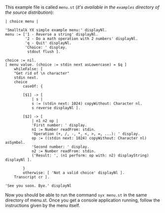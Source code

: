 This example file is called `menu.st` (_it's available in the `examples` directory of the source distribution_):

```
| choice menu |

'Smalltalk YX simple example menu:' displayNl.
menu := ['1 - Reverse a string' displayNl.
         '2 - Do a math operation with 2 numbers' displayNl.
         'q - Quit' displayNl.
         'Choice: ' display.
          stdout flush ].

choice := nil.
[ menu value. (choice := stdin next asLowercase) = $q ]
    whileFalse: [
	"Get rid of \n character"
	stdin next.
	choice
	    caseOf: {

		[$1] -> [
		    | s |
		    s := (stdin next: 1024) copyWithout: Character nl.
		    s reverse displayNl ].

		[$2] -> [
		    | n1 n2 op |
		    'First number: ' display.
		    n1 := Number readFrom: stdin.
		    'Operation (+, /, -, *, <, >, =, ...): ' display.
		    op := ((stdin next: 1024) copyWithout: Character nl) asSymbol.
		    'Second number: ' display.
		    n2 := Number readFrom: stdin.
		    ('Result: ', (n1 perform: op with: n2) displayString) displayNl ].

		}
	    otherwise: [ 'Not a valid choice' displayNl ].
	Transcript cr ].

'See you soon. Bye.' displayNl
```

Now you should be able to run the command `syx menu.st` in the same directory of menu.st.
Once you get a console application running, follow the instructions given by the menu itself.